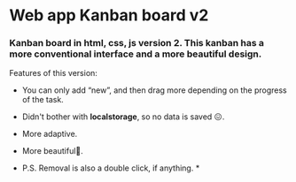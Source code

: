 # Web app Kanban board v2
### Kanban board in html, css, js version 2. This kanban has a more conventional interface and a more beautiful design.

Features of this version:
* You can only add “new”, and then drag more depending on the progress of the task.
* Didn't bother with **localstorage**, so no data is saved 😖.
* More adaptive.
* More beautiful🥰.

* P.S. Removal is also a double click, if anything. *
